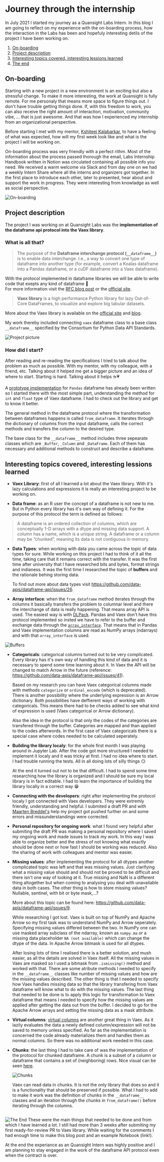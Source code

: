 # Journey through the internship

In July 2021 I started my journey as a Quansight Labs Intern. In this blog I am going to reflect on my experience with the on-boarding process, how the interaction in the Labs has been and hopefuly interesting detils of the project I have been working on.

1. [On-boarding](#onboarding)
2. [Project description](#projdescr)
3. [Interesting topics covered, interesting lessions learned](#topics)
4. [The end](#fin)

## On-boarding <a name="onboarding"></a>
Starting with a new project in a new environment is an exciting but also a stressful change. To make it more interesting, the work at Quansight is fully remote. For me personaly that means more space to figure things out. I don't have trouble getting things done. If, with this freedom to work, you can also receive the right amount of interaction, motivation, community vibe, ... that is just awesome. And that was how I experienced my internship from an organizational perspective.

Before starting I met with my mentor, [Kshiteej Kalabarkar](https://github.com/kshitij12345), to have a feeling of what was expected, how will my first week look like and what is the project I will be working on.

On-boarding process was very friendly with a perfect rithm. Most of the information about the process passed thorough the email, Labs Internship Handbook written in Notion was circulated containing all possible info you need. We received a warm welcome via Slack and from day one on we had a weekly Intern Share where all the interns and organizers got together. In the first place to introduce each other, later to presented, hear about and support the work in progress. They were interesting from knowladge as well as social perspective.

![On-boarding](Blog_picture_0.png)

## Project description <a name="projdescr"></a>

The project I was working on at Quansight Labs was the **implementation of the dataframe api protocol into the Vaex library**.

### What is all that?

>The purpose of the **Dataframe interchange protocol (`__dataframe__`)** is to enable data interchange. I.e., a way to convert one type of dataframe into another type (for example, convert a Koalas dataframe into a Pandas dataframe, or a cuDF dataframe into a Vaex dataframe).

With the protocol implemented in dataframe libraries we will be able to write code that exepts any kind of dataframe 🎉 <br>
For more information visit the [RFC blog post](https://data-apis.org/blog/dataframe_protocol_rfc/) or the [official site](https://data-apis.org/dataframe-protocol/latest/index.html).

>**Vaex library** is a high performance Python library for lazy Out-of-Core DataFrames, to visualize and explore big tabular datasets.

More about the Vaex library is available on the [official site](https://vaex.io/docs/index.html) and [blog](https://vaex.io/blog).

My work thereby included connecting `vaex` dataframe class to a base class `__dataframe__` specified by the Consortium for Python Data API Standards.

![Project picture](Blog_picture_2.png)

### How did I start?

After reading and re-reading the specifications I tried to talk about the problem as much as possible. With my mentor, with my colleague, with a friend, etc. Talking about it helped me get a bigger picture and an idea of where to start. Starting is hard. Talking about it helps ☕️💗 

A [prototype implementation](https://github.com/data-apis/dataframe-api/blob/27b8e1cb676bf10704d1dfc3dca0d0d806e2e802/protocol/pandas_implementation.py) for `Pandas` dataframe has already been written so I started there with the most simple part, understanding the method for `int` and `float` type of Vaex dataframe. I had to check out the library and get to know it better.

The general method in the dataframe protocol where the transformation between dataframes happens is called `from_dataframe`. It iterates through the dictionary of columns from the input dataframe, calls the correct methods and transfers the column to the desired type.

The base class for the `__dataframe__` method includes three sepearate classes which are `_Buffer`, `_Column` and `_DataFrame`. Each of them has necessary and additional methods to construct and describe a dataframe. 

## Interesting topics covered, interesting lessions learned <a name="topics"></a>
- **Vaex Library**: first of all I learned a lot about the Vaex library. With it's lazy calculations and expressions it is really an interesting project to be working on.

-  **Data frame**:
as an R user the concept of a dataframe is not new to me. But in Python every library has it's own way of defining it. For the purpose of this protocol the term is defined as follows:

> A dataframe is an ordered collection of columns, which are conceptually 1-D arrays with a dtype and missing data support. A column has a name, which is a unique string. A dataframe or a column may be “chunked”, meaning its data is not contiguous in memory.

- **Data Types**:
when working with data you came across the topic of data types for sure. While working on this project I had to think of it all the time, taking care that it remains correct with the transfer. It was the first time after university that I have researched bits and bytes, format strings and indianess. It was the first time I researched the topic of **buffers** and the rationale behing storing data.

    To find out more about data types visit https://github.com/data-apis/dataframe-api/issues/26.

- **Array interface**: 
when the `from_dataframe` method iterates through the columns it basically transfers the problem to columnar level and there the interchange of data is really happening. That means array API is used. The easiest way is with [DLPack](https://github.com/dmlc/dlpack). Pandas and Vaex don't have this protocol implemented so insted we have to refer to the buffer and exchange data through the [`array_interface`](https://numpy.org/devdocs/reference/arrays.interface.html). That means that in Pandas and Vaex implementation columns are read as NumPy arrays (ndarrays) and with that `array_interface` is used.

![Buffers](Blog_picture_3.jpg)

- **Categoricals**:
categorical columns turned out to be very complicated. Every library has it's own way of handling this kind of data and it is necessary to spend some time learning about it. In Vaex the API will be changed to match Arrow in the future (reference: https://github.com/data-apis/dataframe-api/issues/41).

    Based on my research you can have Vaex categorical columns made with methods `categorize` or `ordinal_encode` (which is deprecated). There is another possibility where the underlying expression is an Arrow dictionary. Both possibilities have deffierent ways of working with categoricals. This means there had to be checks added to see what kind of expression is used  (Vaex categorical or Arrow dictionary).
    
    Also the idea in the protocol is that only the codes of the categories are transfered through the buffer. Categories are mapped and than applied to the codes afterwords. In the first case of Vaex categoricals there is a special case where codes needed to be calculated seperately.

- **Building the library localy**:
for the whole first month I was playing around in Jupyter Lab. After the code got more structured I needed to implement it localy and it was tricky at first. I had no idea where to start. I had trouble running the tests. All in all doing lots of silly things 😏

	At the end it turned out not to be that difficult. I had to spend some time researching how the library is organized and I should be sure my local library is in fact editable. I had to learn the importance of building the library locally in a correct way 😁

- **Connecting with the developers**:
right after implementing the protocol localy I got connected with Vaex developers. They were extremly friendly, understanding and helpful. I submited a draft PR and with [Maarten Breddel's](https://vaex.io/profile/maarten) help my project got pushed further on and some errors and missunderstandings were corrected.

- **Personal repository for ongoing work**:
what I found very helpful after submiting the draft PR was making a personal repository where I saved my ongoing work and made issues to track my work. In this way I was able to organize better and the stress of not knowing what exactly should be done next or how fast I should be working was reduced. Also the sharing of work with colleagues and mentor was easier.

- **Missing values**:
after implementing the protocol for all dtypes another complicated topic was left and that was missing values. Just clarifying what a missing value should and should not be proved to be difficult and there isn't one way of looking at it. True missing and NaN is a different thing altogether but when coming to analysing you deal with unavailable data in both cases. The other thing is how to store missing values? Nullable, sentinel, with bit or byte mask,...?

	More about this topic can be found here: https://github.com/data-apis/dataframe-api/issues/9.

	While researching I got lost. Vaex is built on top of NumPy and Apache Arrow so my first task was to understand NumPy and Arrow seperately. Specifying missing values differed between the two. In NumPy one can use masked array subclass of the ndarray, known as `numpy.ma` or a missing data placeholder `NA (not available)` which can change the dtype of the data. In Apache Arrow bitmask is used for all dtypes.
	
	After losing lots of time I realised there is a better solution, and mush easier, as all the details are solved in Vaex itself. All the missing values in Vaex are masked so I used a bitmask from `.ismissing()` method and worked with that. There are some atribute methods I needed to specify in the `__dataframe__` classes like number of missing values and how are the missing values described. The other thing is that I needed to specify how Vaex handles missing data so that the library transfering from Vaex dataframe will know what to do with the missing values. The last thing that needed to be done is to apply this logic for transformation to  Vaex dataframe that means I needed to specify how the missing values are applied after getting the data out from the buffer. I decided to go for the Apache Arrow arrays and setting the missing data as a mask attribute.

- **Virtual columns**:
[virtual columns](https://vaex.io/docs/tutorial.html#Virtual-columns) are another great thing in Vaex. As it lazily evaluates the data a newly defined column/expression will not be saved to memory unless specified. As far as the implementation is concerned the code already materializes them and handles them as normal columns. So there was no additional work needed in this case.

- **Chunks**:
the last thing I had to take care of was the implementation of the protocol for chunked dataframe. A chunk is a subset of a column or dataframe that contains a set of (neighboring) rows. Nice visual can be seen [here](https://data-apis.org/dataframe-protocol/latest/design_requirements.html).

    ![Chunks](Blog_picture_4.png)
    
    Vaex can read data in chunks. It is not the only library that does so and it is a functionality that should be preserved if possible. What I had to add to make it work was the definition of chunks in the `__dataframe__` classes and an iteration through the chunks in `from_dataframe()` before iterating through the columns.

## <a name="fin"></a>
![The End](Blog_picture_5.png)
These were the main things that needed to be done and from which I have learned a lot. I still had more than 3 weeks after submiting my first ready-for-review PR to Vaex library. While waiting for the comments I had enough time to make this blog post and an example Notebook (link!).

At the end the experiance as an Quansight Intern was highly positive and I am planning to stay engaged in the work of the dataframe API protocol even when the contract is over.
